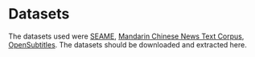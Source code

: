 # Datasets

The datasets used were [SEAME](https://catalog.ldc.upenn.edu/LDC2015S04), [Mandarin Chinese News Text Corpus](https://catalog.ldc.upenn.edu/LDC95T13), [OpenSubtitles](http://opus.nlpl.eu/OpenSubtitles-v2018.php). The datasets should be downloaded and extracted here.

